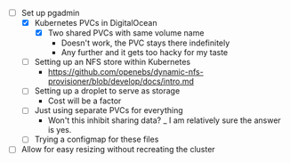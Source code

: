 - [ ] Set up pgadmin 
    - [x] Kubernetes PVCs in DigitalOcean
        - [x] Two shared PVCs with same volume name
            - Doesn't work, the PVC stays there indefinitely
            - Any further and it gets too hacky for my taste
    - [ ] Setting up an NFS store within Kubernetes
        - https://github.com/openebs/dynamic-nfs-provisioner/blob/develop/docs/intro.md
    - [ ] Setting up a droplet to serve as storage
        - Cost will be a factor
    - [ ] Just using separate PVCs for everything
        - Won't this inhibit sharing data?
            _ I am relatively sure the answer is yes.
    - [ ] Trying a configmap for these files
- [ ] Allow for easy resizing without recreating the cluster
